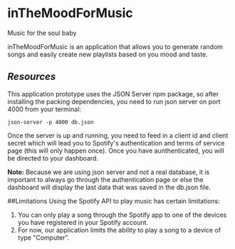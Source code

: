 # inTheMoodForMusic
Music for the soul baby

inTheMoodForMusic is an application that allows you to generate random songs and easily create new playlists based on you mood and taste. 

## _Resources_

This application prototype uses the JSON Server npm package, so after installing the packing dependencies, you need to run json server on port 4000 from your terminal:

```json-server -p 4000 db.json```

Once the server is up and running, you need to feed in a client id and client secret which will lead you to Spotify's authentication and terms of service page (this will only happen once). Once you have aunthenticated, you will be directed to your dashboard.

**Note:** Because we are using json server and not a real database, it is important to always go through the authentication page or else the dashboard will display the last data that was saved in the db.json file. 

##Limitations
Using the Spotify API to play music has certain limitations:
1. You can only play a song through the Spotify app to one of the devices you have registered in your Spotify account.
2. For now, our application limits the ability to play a song to a device of type "Computer". 


